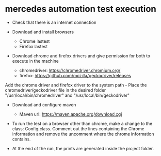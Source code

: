 # mercedes automation test execution

- Check that there is an internet connection

- Download and install browsers
    - Chrome lastest
    - Firefox lastest

- Download chrome and firefox drivers and give permission for both to execute in the machine
    - chromedriver: https://chromedriver.chromium.org/
    - firefox: https://github.com/mozilla/geckodriver/releases

Add the chrome driver and firefox driver to the system path
    - Place the chromedriver/geckodriver file in the desired folder
    "/usr/local/bin/chromedriver" and "/usr/local/bin/geckodriver"
     

- Download and configure maven
    - Maven url: https://maven.apache.org/download.cgi
    
- To run the test on a browser other than chrome, make a change to the class: Config.class.
Comment out the lines containing the Chrome information and remove the uncomment where the chrome information contains.

- At the end of the run, the prints are generated inside the project folder.

